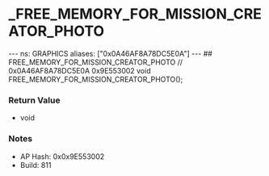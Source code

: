 # _FREE_MEMORY_FOR_MISSION_CREATOR_PHOTO

--- ns: GRAPHICS aliases: ["0x0A46AF8A78DC5E0A"] --- ## FREE_MEMORY_FOR_MISSION_CREATOR_PHOTO  // 0x0A46AF8A78DC5E0A 0x9E553002 void FREE_MEMORY_FOR_MISSION_CREATOR_PHOTO();

### Return Value
* void

### Notes
* AP Hash: 0x0x9E553002
* Build: 811

